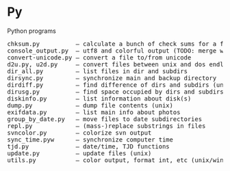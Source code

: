 # Py
Python programs

<pre>
chksum.py          — calculate a bunch of check sums for a file  
console_output.py  — utf8 and colorful output (TODO: merge with utils.py)
convert-unicode.py — convert a file to/from unicode  
d2u.py, u2d.py     — convert files between unix and dos endline agreement  
dir_all.py         — list files in dir and subdirs  
dirsync.py         — synchronize main and backup directory  
dirdiff.py         — find difference of dirs and subdirs (unix)  
dirusg.py          — find space occupied by dirs and subdirs (unix)  
diskinfo.py        — list information about disk(s)  
dump.py            — dump file contents (unix)  
exifdata.py        — list main info about photos  
group_by_date.py   — move files to date subdirectories  
repl.py            — (mass-)replace substrings in files  
svncolor.py        — colorize svn output  
sync_time.pyw      — synchronize computer time  
tjd.py             — date/time, TJD functions
update.py          — update files (unix)  
utils.py           — color output, format_int, etc (unix/windows)  
</pre>
